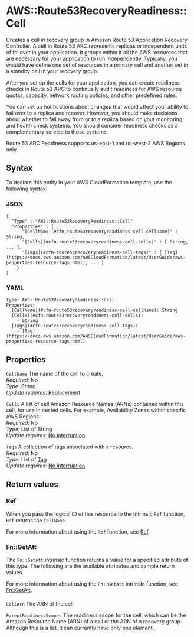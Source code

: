 # AWS::Route53RecoveryReadiness::Cell<a name="aws-resource-route53recoveryreadiness-cell"></a>

Creates a cell in recovery group in Amazon Route 53 Application Recovery Controller\. A cell in Route 53 ARC represents replicas or independent units of failover in your application\. It groups within it all the AWS resources that are necessary for your application to run independently\. Typically, you would have define one set of resources in a primary cell and another set in a standby cell in your recovery group\.

After you set up the cells for your application, you can create readiness checks in Route 53 ARC to continually audit readiness for AWS resource quotas, capacity, network routing policies, and other predefined rules\.

You can set up notifications about changes that would affect your ability to fail over to a replica and recover\. However, you should make decisions about whether to fail away from or to a replica based on your monitoring and health check systems\. You should consider readiness checks as a complementary service to those systems\.

Route 53 ARC Readiness supports us\-east\-1 and us\-west\-2 AWS Regions only\.

## Syntax<a name="aws-resource-route53recoveryreadiness-cell-syntax"></a>

To declare this entity in your AWS CloudFormation template, use the following syntax:

### JSON<a name="aws-resource-route53recoveryreadiness-cell-syntax.json"></a>

```
{
  "Type" : "AWS::Route53RecoveryReadiness::Cell",
  "Properties" : {
      "[CellName](#cfn-route53recoveryreadiness-cell-cellname)" : String,
      "[Cells](#cfn-route53recoveryreadiness-cell-cells)" : [ String, ... ],
      "[Tags](#cfn-route53recoveryreadiness-cell-tags)" : [ [Tag](https://docs.aws.amazon.com/AWSCloudFormation/latest/UserGuide/aws-properties-resource-tags.html), ... ]
    }
}
```

### YAML<a name="aws-resource-route53recoveryreadiness-cell-syntax.yaml"></a>

```
Type: AWS::Route53RecoveryReadiness::Cell
Properties:
  [CellName](#cfn-route53recoveryreadiness-cell-cellname): String
  [Cells](#cfn-route53recoveryreadiness-cell-cells):
    - String
  [Tags](#cfn-route53recoveryreadiness-cell-tags):
    - [Tag](https://docs.aws.amazon.com/AWSCloudFormation/latest/UserGuide/aws-properties-resource-tags.html)
```

## Properties<a name="aws-resource-route53recoveryreadiness-cell-properties"></a>

`CellName` <a name="cfn-route53recoveryreadiness-cell-cellname"></a>
The name of the cell to create\.  
_Required_: No  
_Type_: String  
_Update requires_: [Replacement](https://docs.aws.amazon.com/AWSCloudFormation/latest/UserGuide/using-cfn-updating-stacks-update-behaviors.html#update-replacement)

`Cells` <a name="cfn-route53recoveryreadiness-cell-cells"></a>
A list of cell Amazon Resource Names \(ARNs\) contained within this cell, for use in nested cells\. For example, Availability Zones within specific AWS Regions\.  
_Required_: No  
_Type_: List of String  
_Update requires_: [No interruption](https://docs.aws.amazon.com/AWSCloudFormation/latest/UserGuide/using-cfn-updating-stacks-update-behaviors.html#update-no-interrupt)

`Tags` <a name="cfn-route53recoveryreadiness-cell-tags"></a>
A collection of tags associated with a resource\.  
_Required_: No  
_Type_: List of [Tag](https://docs.aws.amazon.com/AWSCloudFormation/latest/UserGuide/aws-properties-resource-tags.html)  
_Update requires_: [No interruption](https://docs.aws.amazon.com/AWSCloudFormation/latest/UserGuide/using-cfn-updating-stacks-update-behaviors.html#update-no-interrupt)

## Return values<a name="aws-resource-route53recoveryreadiness-cell-return-values"></a>

### Ref<a name="aws-resource-route53recoveryreadiness-cell-return-values-ref"></a>

When you pass the logical ID of this resource to the intrinsic `Ref` function, `Ref` returns the `CellName`\.

For more information about using the `Ref` function, see [Ref](https://docs.aws.amazon.com/AWSCloudFormation/latest/UserGuide/intrinsic-function-reference-ref.html)\.

### Fn::GetAtt<a name="aws-resource-route53recoveryreadiness-cell-return-values-fn--getatt"></a>

The `Fn::GetAtt` intrinsic function returns a value for a specified attribute of this type\. The following are the available attributes and sample return values\.

For more information about using the `Fn::GetAtt` intrinsic function, see [Fn::GetAtt](https://docs.aws.amazon.com/AWSCloudFormation/latest/UserGuide/intrinsic-function-reference-getatt.html)\.

#### <a name="aws-resource-route53recoveryreadiness-cell-return-values-fn--getatt-fn--getatt"></a>

`CellArn` <a name="CellArn-fn::getatt"></a>
The ARN of the cell\.

`ParentReadinessScopes` <a name="ParentReadinessScopes-fn::getatt"></a>
The readiness scope for the cell, which can be the Amazon Resource Name \(ARN\) of a cell or the ARN of a recovery group\. Although this is a list, it can currently have only one element\.
